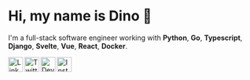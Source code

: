 Hi, my name is Dino 🦖
======================

I'm a full-stack software engineer working with **Python**, **Go**, **Typescript**, **Django**, **Svelte**, **Vue**, **React**, **Docker**.

[<img align="left" alt="LinkedIn" width="30px" src="https://cdn.jsdelivr.net/npm/simple-icons@8.4.0/icons/linkedin.svg" />][linkedin]
[<img align="left" alt="Twitter" width="30px" src="https://cdn.jsdelivr.net/npm/simple-icons@8.4.0/icons/twitter.svg" />][twitter]
[<img align="left" alt="Dev.to" width="30px" src="https://cdn.jsdelivr.net/npm/simple-icons@8.4.0/icons/devdotto.svg" />][devto]
[<img align="left" alt="Instagram" width="30px" src="https://cdn.jsdelivr.net/npm/simple-icons@8.4.0/icons/instagram.svg" />][instagram]

[devto]: https://dev.to/dinoperovic
[linkedin]: https://hr.linkedin.com/in/dino-perovic-a581b55b
[instagram]: https://www.instagram.com/dinoperovic/
[twitter]: https://twitter.com/dinoperovic
